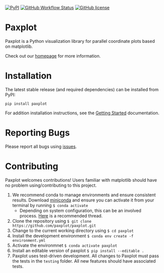 [![PyPI](https://img.shields.io/pypi/v/paxplot)](https://pypi.org/project/paxplot/)
[![GitHub Workflow Status](https://img.shields.io/github/workflow/status/paxplot/paxplot/Version%20Testing)](https://github.com/paxplot/paxplot/actions)
[![GitHub license](https://img.shields.io/github/license/paxplot/paxplot)](https://github.com/paxplot/paxplot/blob/main/LICENSE)

# Paxplot
Paxplot is a Python visualization library for parallel coordinate plots based on matplotlib.

Check out our [homepage](https://docs.paxplot.org) for more information.

# Installation
The latest stable release (and required dependencies) can be installed from PyPI:

```
pip install paxplot
```

For addition installation instructions, see the [Getting Started](https://docs.paxplot.org/getting_started.html) documentation.

# Reporting Bugs
Please report all bugs using [issues](https://github.com/paxplot/paxplot/issues).

# Contributing
Paxplot welcomes contributions! Users familiar with matplotlib should have no problem using/contributing to this project.

1. We recommend conda to manage environments and ensure consistent results. Download [miniconda](https://docs.conda.io/en/latest/miniconda.html) and ensure you can activate it from your terminal by running `$ conda activate`
    * Depending on system configuration, this can be an involved process. [Here](https://discuss.codecademy.com/t/setting-up-conda-in-git-bash/534473) is a recommended thread.
3. Clone the repository using `$ git clone https://github.com/paxplot/paxplot.git`
4. Change to the current working directory using `$ cd paxplot`
5. Install the development environment `$ conda env create -f environment.yml`
6. Activate the environmnet `$ conda activate paxplot`
7. Install an editable version of paxplot `$ pip install --editable .`
8. Paxplot uses test-driven development. All changes to Paxplot must pass the tests in the `testing` folder. All new features should have associated tests.
